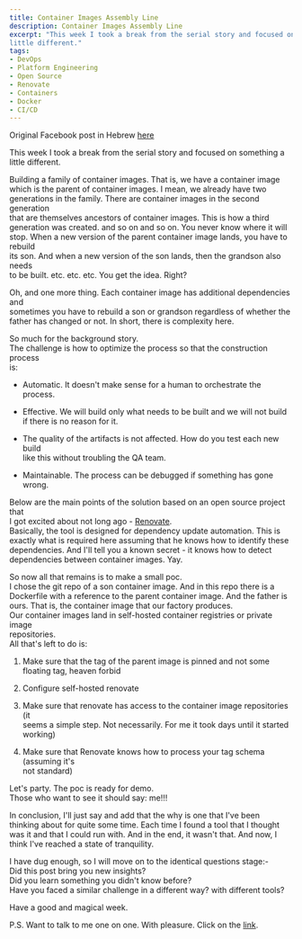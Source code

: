 ```yaml
---
title: Container Images Assembly Line
description: Container Images Assembly Line
excerpt: "This week I took a break from the serial story and focused on something a  
little different."
tags:
- DevOps
- Platform Engineering
- Open Source
- Renovate
- Containers
- Docker
- CI/CD
---
```

Original Facebook post in Hebrew [here][0]

This week I took a break from the serial story and focused on something a  
little different.  

Building a family of container images. That is, we have a container image  
which is the parent of container images. I mean, we already have two  
generations in the family. There are container images in the second generation  
that are themselves ancestors of container images. This is how a third  
generation was created. and so on and so on. You never know where it will  
stop.
When a new version of the parent container image lands, you have to rebuild  
its son. And when a new version of the son lands, then the grandson also needs  
to be built. etc. etc. etc. You get the idea. Right?

Oh, and one more thing. Each container image has additional dependencies and  
sometimes you have to rebuild a son or grandson regardless of whether the  
father has changed or not. In short, there is complexity here.

So much for the background story.  
The challenge is how to optimize the process so that the construction process  
is:

- Automatic. It doesn't make sense for a human to orchestrate the process.

- Effective. We will build only what needs to be built and we will not build  
  if there is no reason for it.

- The quality of the artifacts is not affected. How do you test each new build  
  like this without troubling the QA team.

- Maintainable. The process can be debugged if something has gone wrong.

Below are the main points of the solution based on an open source project that  
I got excited about not long ago - [Renovate][1].  
Basically, the tool is designed for dependency update automation. This is  
exactly what is required here assuming that he knows how to identify these  
dependencies. And I'll tell you a known secret - it knows how to detect  
dependencies between container images. Yay.  

So now all that remains is to make a small poc.  
I chose the git repo of a son container image. And in this repo there is a  
Dockerfile with a reference to the parent container image. And the father is  
ours. That is, the container image that our factory produces.  
Our container images land in self-hosted container registries or private image  
repositories.  
All that's left to do is:

1. Make sure that the tag of the parent image is pinned and not some floating
   tag, heaven forbid  

1. Configure self-hosted renovate  

1. Make sure that renovate has access to the container image repositories (it  
   seems a simple step. Not necessarily. For me it took days until it started  
   working)  

1. Make sure that Renovate knows how to process your tag schema (assuming it's  
   not standard)  

Let's party. The poc is ready for demo.  
Those who want to see it should say: me!!!  

In conclusion, I'll just say and add that the why is one that I've been  
thinking about for quite some time. Each time I found a tool that I thought  
was it and that I could run with. And in the end, it wasn't that. And now, I  
think I've reached a state of tranquility.  

I have dug enough, so I will move on to the identical questions stage:-  
Did this post bring you new insights?  
Did you learn something you didn't know before?  
Have you faced a similar challenge in a different way? with different tools?  

Have a good and magical week.  

P.S. Want to talk to me one on one. With pleasure. Click on the [link][3].

[0]: https://www.facebook.com/groups/devopsloft/posts/1826609207732608/
[1]: https://docs.renovatebot.com/
[3]: https://calendly.com/lmilbaum/chitchat
